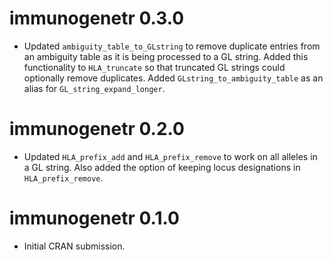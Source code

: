 # immunogenetr 0.3.0

* Updated `ambiguity_table_to_GLstring` to remove duplicate entries from an ambiguity table as it is being processed to a GL string. Added this functionality to `HLA_truncate` so that truncated GL strings could optionally remove duplicates. Added `GLstring_to_ambiguity_table` as an alias for `GL_string_expand_longer`. 

# immunogenetr 0.2.0

* Updated `HLA_prefix_add` and `HLA_prefix_remove` to work on all alleles in a GL string. Also added the option of keeping locus designations in `HLA_prefix_remove`.

# immunogenetr 0.1.0

* Initial CRAN submission.
